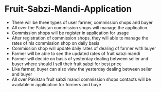 # Fruit-Sabzi-Mandi-Application
- There will be three types of user farmer, commission shops and buyer 
- All over the Pakistan commission shops will manage the application 
- Commission shops will be register in application for usage 
- After registration of commission shops, they will able to manage the rates of his commission 
shop on daily basis
- Commission shop will update daily rates of dealing of farmer with buyer 
- Farmer will be able to see the updated rates of fruit sabzi mandi 
- Farmer will decide on basis of yesterday dealing between seller and buyer where should I sell
their fruit sabzi for best price 
- Like farmer, buyer can also view the yesterday dealing between seller and buyer 
- All over Pakistan fruit sabzi mandi commission shops contacts will be available in application for 
formers and buye
